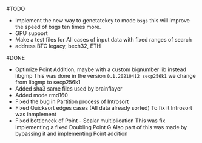 #TODO
- Implement the new way to genetatekey to mode `bsgs` this will improve the speed of bsgs ten times more.
- GPU support
- Make a test files for All cases of input data with fixed ranges of search
- address BTC legacy, bech32, ETH

#DONE
- Optimize Point Addition, maybe with a custom bignumber lib instead libgmp
  This was done in the version `0.1.20210412 secp256k1` we change from libgmp to secp256k1
- Added sha3 same files used by brainflayer
- Added mode rmd160
- Fixed the bug in Partition process of Introsort
- Fixed Quicksort edges cases (All data already sorted)
  To fix it Introsort was inmplement
- Fixed bottleneck of Point - Scalar multiplication
  This was fix implementing a fixed Doubling Point G
  Also part of this was made by bypassing it and implementing Point addition
